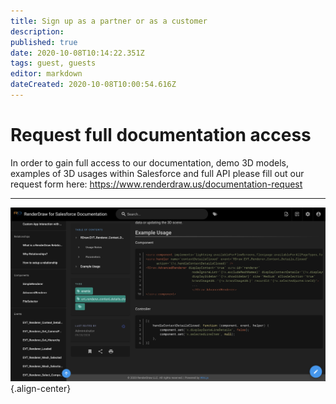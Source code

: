 ```yaml
---
title: Sign up as a partner or as a customer
description: 
published: true
date: 2020-10-08T10:14:22.351Z
tags: guest, guests
editor: markdown
dateCreated: 2020-10-08T10:00:54.616Z
---
```


# Request full documentation access 
In order to gain full access to our documentation, demo 3D models, examples of 3D usages within Salesforce and full API please fill out our request form here: https://www.renderdraw.us/documentation-request

---
![screen_shot_2020-10-08_at_5.01.29_am.png](/screen_shot_2020-10-08_at_5.01.29_am.png){.align-center}

